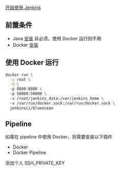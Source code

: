 [开始使用 Jenkins](https://www.jenkins.io/zh/doc/pipeline/tour/getting-started/)


## 前置条件

- Java [安装](安装.md) 非必须，使用 Docker 运行则不用
- Docker [安装](../Docker/安装.md)

## 使用 Docker 运行

```bash
docker run \
  -u root \
  -d \ 
  -p 8080:8080 \ 
  -p 50000:50000 \ 
  -v /root/jenkins_data:/var/jenkins_home \ 
  -v /var/run/docker.sock:/var/run/docker.sock \ 
  jenkinsci/blueocean
```

## Pipeline

如需在 pipeline 中使用 Docker，则需要安装以下插件

- Docker
- Docker Pipeline

添加个人 SSH_PRIVATE_KEY